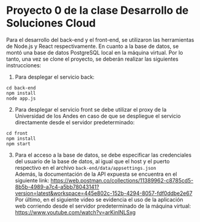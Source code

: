 # Proyecto 0 de la clase Desarrollo de Soluciones Cloud

Para el desarrollo del back-end y el front-end, se utilizaron las herramientas de Node.js y React respectivamente. En cuanto a la base de datos, se montó una base de datos PostgreSQL local en la máquina virtual. Por lo tanto, una vez se clone el proyecto, se deberán realizar las siguientes instrucciones:  
1. Para desplegar el servicio back:  
```
cd back-end
npm install
node app.js
```  
2. Para desplegar el servicio front se debe utilizar el proxy de la Universidad de los Andes en caso de que se despliegue el servicio directamente desde el servidor predeterminado:  
```
cd front
npm install
npm start
```  
3. Para el acceso a la base de datos, se debe especificar las credenciales del usuario de la base de datos, al igual que el host y el puerto respectivo en el archivo `back-end/data/appsettings.json`  
Además, la documentación de la API expuesta se encuentra en el siguiente link: https://web.postman.co/collections/11389962-c8785cd5-8b5b-4989-a7c4-a5bb78043141?version=latest&workspace=445e802c-152b-4294-8057-fdf0ddbe2e67  
Por último, en el siguiente video se evidencia el uso de la aplicación web corriendo desde el servidor predeterminado de la máquina virtual: https://www.youtube.com/watch?v=arKinlNLSxg

